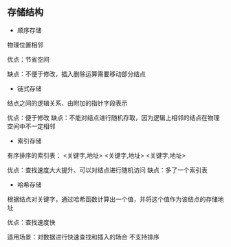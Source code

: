 ## 存储结构

+ 顺序存储

物理位置相邻

优点：节省空间

缺点：不便于修改，插入删除运算需要移动部分结点

+ 链式存储

结点之间的逻辑关系、由附加的指针字段表示

优点：便于修改
缺点：不能对结点进行随机存取，因为逻辑上相邻的结点在物理空间中不一定相邻

+ 索引存储

有序排序的索引表：
<关键字,地址>
<关键字,地址>
<关键字,地址>

优点：查找速度大大提升、可以对结点进行随机访问
缺点：多了一个索引表

+ 哈希存储

根据结点对关键字，通过哈希函数计算出一个值，并将这个值作为该结点的存储地址

优点：查找速度快

适用场景：对数据进行快速查找和插入的场合
不支持排序


